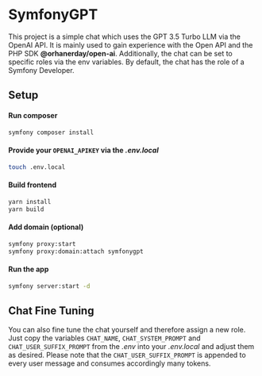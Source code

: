 # SymfonyGPT

This project is a simple chat which uses the GPT 3.5 Turbo LLM via the OpenAI API. It is mainly used to gain experience with the Open API and the PHP SDK __@orhanerday/open-ai__. Additionally, the chat can be set to specific roles via the env variables. By default, the chat has the role of a Symfony Developer.

## Setup

#### Run composer
```sh
symfony composer install
```

#### Provide your `OPENAI_APIKEY` via the *.env.local*
```sh
touch .env.local
```

#### Build frontend
```sh
yarn install
yarn build
```

#### Add domain (optional)
```sh
symfony proxy:start
symfony proxy:domain:attach symfonygpt
```

#### Run the app
```sh
symfony server:start -d
```

## Chat Fine Tuning

You can also fine tune the chat yourself and therefore assign a new role. Just copy the variables `CHAT_NAME`,  `CHAT_SYSTEM_PROMPT` and  `CHAT_USER_SUFFIX_PROMPT` from the *.env* into your *.env.local* and adjust them as desired. Please note that the  `CHAT_USER_SUFFIX_PROMPT` is appended to every user message and consumes accordingly many tokens.

